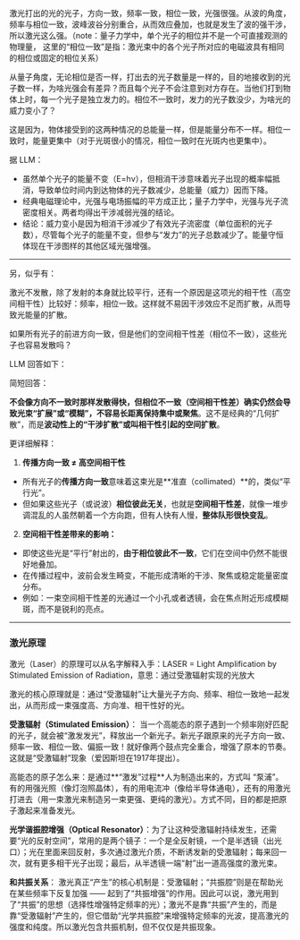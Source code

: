 激光打出的光的光子，方向一致，频率一致，相位一致，光强很强。从波的角度，频率与相位一致，波峰波谷分别重合，从而效应叠加，也就是发生了波的强干涉，所以激光这么强。（note：量子力学中，单个光子的相位并不是一个可直接观测的物理量， 这里的“相位一致”是指：激光束中的各个光子所对应的电磁波具有相同的相位或固定的相位关系）

从量子角度，无论相位是否一样，打出去的光子数量是一样的，目的地接收到的光子数一样，为啥光强会有差异？而且每个光子不会注意到对方存在。当他们打到物体上时，每一个光子是独立发力的。相位不一致时，发力的光子数没少，为啥光的威力变小了？

这是因为，物体接受到的这两种情况的总能量一样，但是能量分布不一样。相位一致时，能量更集中（对于光斑很小的情况，相位一致时在光斑内也更集中）。

据 LLM：
- 虽然单个光子的能量不变（E=hν），但相消干涉意味着光子出现的概率幅抵消，导致单位时间内到达物体的光子数减少，总能量（威力）因而下降。
- 经典电磁理论中，光强与电场振幅的平方成正比；量子力学中，光强与光子流密度相关。两者均得出干涉减弱光强的结论。
- 结论：威力变小是因为相消干涉减少了有效光子流密度（单位面积的光子数），尽管每个光子的能量不变，但参与“发力”的光子总数减少了。能量守恒体现在干涉图样的其他区域光强增强。

---

另，似乎有：

激光不发散，除了发射的本身就比较平行，还有一个原因是这项光的相干性（高空间相干性）比较好：频率，相位一致。这样就不易因干涉效应不足而扩散，从而导致光能量的扩散。

如果所有光子的前进方向一致，但是他们的空间相干性差（相位不一致），这些光子也容易发散吗？

LLM 回答如下：

简短回答：

**不会像方向不一致时那样发散得快，但相位不一致（空间相干性差）**确实**仍然会导致光束“扩展”或“模糊”，不容易长距离保持集中或聚焦**。这不是经典的“几何扩散”，而是**波动性上的“干涉扩散”**或叫**相干性引起的空间扩散**。

更详细解释：

1. **传播方向一致 ≠ 高空间相干性**

* 所有光子的**传播方向一致**意味着这束光是\*\*准直（collimated）\*\*的，类似“平行光”。
* 但如果这些光子（或说波）**相位彼此无关**，也就是**空间相干性差**，就像一堆步调混乱的人虽然朝着一个方向跑，但有人快有人慢，**整体队形很快变乱**。

2. **空间相干性差带来的影响：**

* 即使这些光是“平行”射出的，**由于相位彼此不一致**，它们在空间中仍然不能很好地叠加。
* 在传播过程中，波前会发生畸变，不能形成清晰的干涉、聚焦或稳定能量密度分布。
* 例如：一束空间相干性差的光通过一个小孔或者透镜，会在焦点附近形成模糊斑，而不是锐利的亮点。

---

### 激光原理

激光（Laser）的原理可以从名字解释入手：LASER = Light Amplification by Stimulated Emission of Radiation，意思：通过受激辐射实现的光放大

激光的核心原理就是：通过“受激辐射”让大量光子方向、频率、相位一致地一起发出，从而形成一束强度高、方向准、相干性好的光。

**受激辐射（Stimulated Emission）**：
当一个高能态的原子遇到一个频率刚好匹配的光子，就会被“激发发光”，释放出一个新光子。新光子跟原来的光子方向一致、频率一致、相位一致、偏振一致！就好像两个鼓点完全重合，增强了原本的节奏。这就是“受激辐射”现象（爱因斯坦在1917年提出）。

高能态的原子怎么来：是通过**“激发”过程**人为制造出来的，方式叫 “泵浦”。有的用强光照（像灯泡照晶体），有的用电流冲（像给半导体通电），还有的用激光打进去（用一束激光来制造另一束更强、更纯的激光）。方式不同，目的都是把原子激起来准备发光。

**光学谐振腔增强（Optical Resonator）**：为了让这种受激辐射持续发生，还需要“光的反射空间”，常用的是两个镜子：一个是全反射镜，一个是半透镜（出光口）；光在里面来回反射，多次通过激光介质，不断诱发新的受激辐射；每来回一次，就有更多相干光子出现；最后，从半透镜一端“射”出一道高强度的激光束。

**和共振关系**：
激光真正“产生”的核心机制是：受激辐射；“共振腔”则是在帮助光在某些频率下反复加强 —— 起到了“共振增强”的作用。因此可以说，激光用到了“共振”的思想（选择性增强特定频率的光）；激光不是靠“共振”产生的，而是靠“受激辐射”产生的，但它借助“光学共振腔”来增强特定频率的光波，提高激光的强度和纯度。所以激光包含共振机制，但不仅仅是共振现象。
